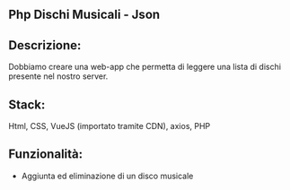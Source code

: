 ## Php Dischi Musicali - Json


## Descrizione:
Dobbiamo creare una web-app che permetta di leggere una lista di dischi presente nel nostro server.

## Stack:
Html, CSS, VueJS (importato tramite CDN), axios, PHP

## Funzionalità:
- Aggiunta ed eliminazione di un disco musicale